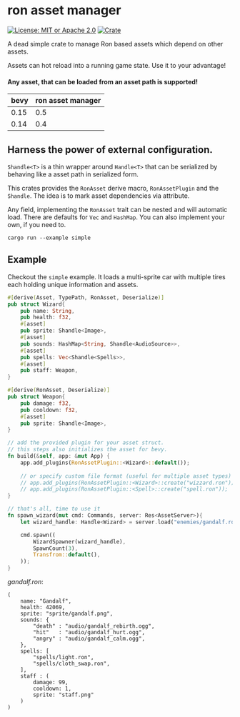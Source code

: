 # ron asset manager

[![License: MIT or Apache 2.0](https://img.shields.io/badge/License-MIT%20or%20Apache2-blue.svg)](./LICENSE)
[![Crate](https://img.shields.io/crates/v/bevy_enoki.svg)](https://crates.io/crates/ron_asset_manager)

A dead simple crate to manage Ron based assets which depend
on other assets.

Assets can hot reload into a running game state. Use it to your
advantage!

#### **Any asset, that can be loaded from an asset path is supported!**

| bevy | ron asset manager |
| :--- | :---------------- |
| 0.15 | 0.5               |
| 0.14 | 0.4               |

## Harness the power of external configuration.

`Shandle<T>` is a thin wrapper around `Handle<T>` that can be serialized by
behaving like a asset path in serialized form.

This crates provides the `RonAsset` derive macro, `RonAssetPlugin` and the `Shandle`.
The idea is to mark asset dependencies via attribute.

Any field, implementing the `RonAsset` trait can be nested and will automatic load.
There are defaults for `Vec` and `HashMap`. You can also implement your own, if you need to.

`cargo run --example simple`

## Example

Checkout the `simple` example. It loads a multi-sprite car with multiple tires each holding unique information
and assets.

```rust
#[derive(Asset, TypePath, RonAsset, Deserialize)]
pub struct Wizard{
    pub name: String,
    pub health: f32,
    #[asset]
    pub sprite: Shandle<Image>,
    #[asset]
    pub sounds: HashMap<String, Shandle<AudioSource>>,
    #[asset]
    pub spells: Vec<Shandle<Spells>>,
    #[asset]
    pub staff: Weapon,
}

#[derive(RonAsset, Deserialize)]
pub struct Weapon{
    pub damage: f32,
    pub cooldown: f32,
    #[asset]
    pub sprite: Shandle<Image>,
}

// add the provided plugin for your asset struct.
// this steps also initializes the asset for bevy.
fn build(&self, app: &mut App) {
    app.add_plugins(RonAssetPlugin::<Wizard>::default());
    
    // or specify custom file format (useful for multiple asset types)
    // app.add_plugins(RonAssetPlugin::<Wizard>::create("wizzard.ron"));
    // app.add_plugins(RonAssetPlugin::<Spell>::create("spell.ron"));
}

// that's all, time to use it
fn spawn_wizard(mut cmd: Commands, server: Res<AssetServer>){
    let wizard_handle: Handle<Wizard> = server.load("enemies/gandalf.ron");

    cmd.spawn((
        WizardSpawner(wizard_handle),
        SpawnCount(3),
        Transfrom::default(),
    ));
}

```

_gandalf.ron_:

```ron
(
    name: "Gandalf",
    health: 42069,
    sprite: "sprite/gandalf.png",
    sounds: {
        "death" : "audio/gandalf_rebirth.ogg",
        "hit"   : "audio/gandalf_hurt.ogg",
        "angry" : "audio/gandalf_calm.ogg",
    },
    spells: [
        "spells/light.ron",
        "spells/cloth_swap.ron",
    ],
    staff : (
        damage: 99,
        cooldown: 1,
        sprite: "staff.png"
    )
)
```
